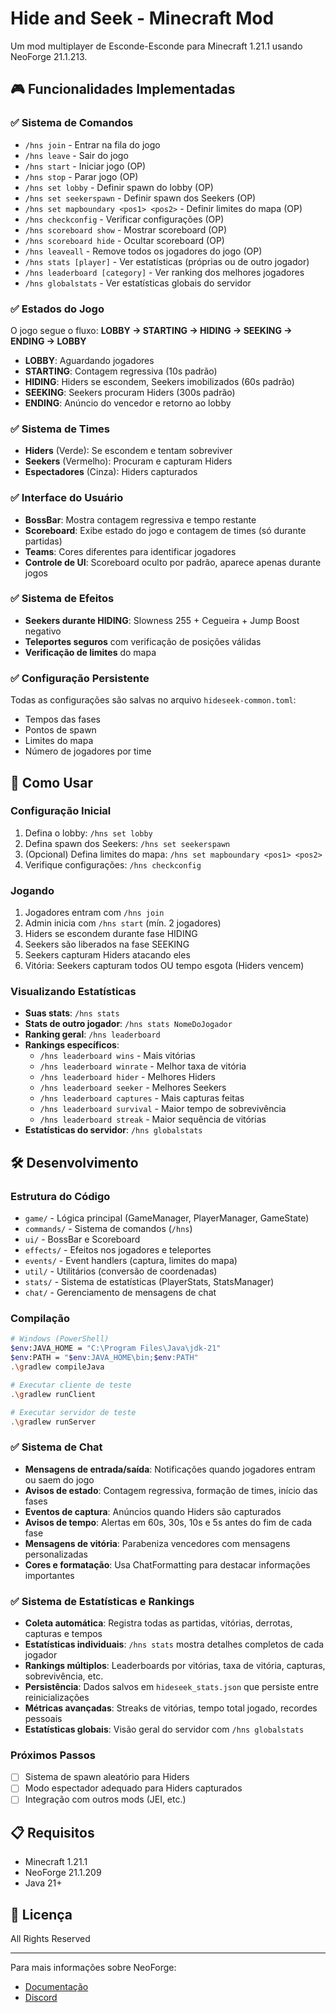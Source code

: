 
# Hide and Seek - Minecraft Mod

Um mod multiplayer de Esconde-Esconde para Minecraft 1.21.1 usando NeoForge 21.1.213.

## 🎮 Funcionalidades Implementadas

### ✅ Sistema de Comandos
- `/hns join` - Entrar na fila do jogo
- `/hns leave` - Sair do jogo
- `/hns start` - Iniciar jogo (OP)
- `/hns stop` - Parar jogo (OP)
- `/hns set lobby` - Definir spawn do lobby (OP)
- `/hns set seekerspawn` - Definir spawn dos Seekers (OP)
- `/hns set mapboundary <pos1> <pos2>` - Definir limites do mapa (OP)
- `/hns checkconfig` - Verificar configurações (OP)
- `/hns scoreboard show` - Mostrar scoreboard (OP)
- `/hns scoreboard hide` - Ocultar scoreboard (OP)
- `/hns leaveall` - Remove todos os jogadores do jogo (OP)
- `/hns stats [player]` - Ver estatísticas (próprias ou de outro jogador)
- `/hns leaderboard [category]` - Ver ranking dos melhores jogadores
- `/hns globalstats` - Ver estatísticas globais do servidor

### ✅ Estados do Jogo
O jogo segue o fluxo: **LOBBY → STARTING → HIDING → SEEKING → ENDING → LOBBY**

- **LOBBY**: Aguardando jogadores
- **STARTING**: Contagem regressiva (10s padrão)
- **HIDING**: Hiders se escondem, Seekers imobilizados (60s padrão)
- **SEEKING**: Seekers procuram Hiders (300s padrão)
- **ENDING**: Anúncio do vencedor e retorno ao lobby

### ✅ Sistema de Times
- **Hiders** (Verde): Se escondem e tentam sobreviver
- **Seekers** (Vermelho): Procuram e capturam Hiders
- **Espectadores** (Cinza): Hiders capturados

### ✅ Interface do Usuário
- **BossBar**: Mostra contagem regressiva e tempo restante
- **Scoreboard**: Exibe estado do jogo e contagem de times (só durante partidas)
- **Teams**: Cores diferentes para identificar jogadores
- **Controle de UI**: Scoreboard oculto por padrão, aparece apenas durante jogos

### ✅ Sistema de Efeitos
- **Seekers durante HIDING**: Slowness 255 + Cegueira + Jump Boost negativo
- **Teleportes seguros** com verificação de posições válidas
- **Verificação de limites** do mapa

### ✅ Configuração Persistente
Todas as configurações são salvas no arquivo `hideseek-common.toml`:
- Tempos das fases
- Pontos de spawn
- Limites do mapa
- Número de jogadores por time

## 🚀 Como Usar

### Configuração Inicial
1. Defina o lobby: `/hns set lobby`
2. Defina spawn dos Seekers: `/hns set seekerspawn`
3. (Opcional) Defina limites do mapa: `/hns set mapboundary <pos1> <pos2>`
4. Verifique configurações: `/hns checkconfig`

### Jogando
1. Jogadores entram com `/hns join`
2. Admin inicia com `/hns start` (mín. 2 jogadores)
3. Hiders se escondem durante fase HIDING
4. Seekers são liberados na fase SEEKING
5. Seekers capturam Hiders atacando eles
6. Vitória: Seekers capturam todos OU tempo esgota (Hiders vencem)

### Visualizando Estatísticas
- **Suas stats**: `/hns stats`
- **Stats de outro jogador**: `/hns stats NomeDoJogador`
- **Ranking geral**: `/hns leaderboard`
- **Rankings específicos**: 
  - `/hns leaderboard wins` - Mais vitórias
  - `/hns leaderboard winrate` - Melhor taxa de vitória
  - `/hns leaderboard hider` - Melhores Hiders
  - `/hns leaderboard seeker` - Melhores Seekers  
  - `/hns leaderboard captures` - Mais capturas feitas
  - `/hns leaderboard survival` - Maior tempo de sobrevivência
  - `/hns leaderboard streak` - Maior sequência de vitórias
- **Estatísticas do servidor**: `/hns globalstats`

## 🛠️ Desenvolvimento

### Estrutura do Código
- `game/` - Lógica principal (GameManager, PlayerManager, GameState)
- `commands/` - Sistema de comandos (`/hns`)
- `ui/` - BossBar e Scoreboard
- `effects/` - Efeitos nos jogadores e teleportes
- `events/` - Event handlers (captura, limites do mapa)
- `util/` - Utilitários (conversão de coordenadas)
- `stats/` - Sistema de estatísticas (PlayerStats, StatsManager)
- `chat/` - Gerenciamento de mensagens de chat

### Compilação
```bash
# Windows (PowerShell)
$env:JAVA_HOME = "C:\Program Files\Java\jdk-21"
$env:PATH = "$env:JAVA_HOME\bin;$env:PATH"
.\gradlew compileJava

# Executar cliente de teste
.\gradlew runClient

# Executar servidor de teste
.\gradlew runServer
```

### ✅ Sistema de Chat
- **Mensagens de entrada/saída**: Notificações quando jogadores entram ou saem do jogo
- **Avisos de estado**: Contagem regressiva, formação de times, início das fases
- **Eventos de captura**: Anúncios quando Hiders são capturados
- **Avisos de tempo**: Alertas em 60s, 30s, 10s e 5s antes do fim de cada fase
- **Mensagens de vitória**: Parabeniza vencedores com mensagens personalizadas
- **Cores e formatação**: Usa ChatFormatting para destacar informações importantes

### ✅ Sistema de Estatísticas e Rankings
- **Coleta automática**: Registra todas as partidas, vitórias, derrotas, capturas e tempos
- **Estatísticas individuais**: `/hns stats` mostra detalhes completos de cada jogador
- **Rankings múltiplos**: Leaderboards por vitórias, taxa de vitória, capturas, sobrevivência, etc.
- **Persistência**: Dados salvos em `hideseek_stats.json` que persiste entre reinicializações
- **Métricas avançadas**: Streaks de vitórias, tempo total jogado, recordes pessoais
- **Estatísticas globais**: Visão geral do servidor com `/hns globalstats`

### Próximos Passos
- [ ] Sistema de spawn aleatório para Hiders
- [ ] Modo espectador adequado para Hiders capturados
- [ ] Integração com outros mods (JEI, etc.)

## 📋 Requisitos
- Minecraft 1.21.1
- NeoForge 21.1.209
- Java 21+

## 📄 Licença
All Rights Reserved

---

Para mais informações sobre NeoForge:
- [Documentação](https://docs.neoforged.net/)
- [Discord](https://discord.neoforged.net/)
